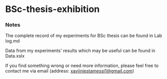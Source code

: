 # BSc-thesis-exhibition
### Notes
The complete record of my experiments for BSc thesis can be found in Lab log.md 

Data from my experiments' results which may be useful can be found in Data.xslx

If you find something wrong or need more information, please feel free to contact me via email (address: xaviiniestamessi1@gmail.com) 
